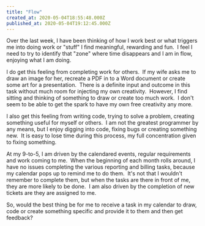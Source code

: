 ```yaml
---
title: "Flow"
created_at: 2020-05-04T18:55:48.000Z
published_at: 2020-05-04T19:12:45.000Z
---
```

Over the last week, I have been thinking of how I work best or what triggers me into doing work or "stuff" I find meaningful, rewarding and fun.  I feel I need to try to identify that "zone" where time disappears and I am in flow, enjoying what I am doing.

I do get this feeling from completing work for others.  If my wife asks me to draw an image for her, recreate a PDF in to a Word document or create some art for a presentation.  There is a definite input and outcome in this task without much room for injecting my own creativity.  However, I find sitting and thinking of something to draw or create too much work.  I don't seem to be able to get the spark to have my own free creativity any more.

I also get this feeling from writing code, trying to solve a problem, creating something useful for myself or others.  I am not the greatest programmer by any means, but I enjoy digging into code, fixing bugs or creating something new.  It is easy to lose time during this process, my full concentration given to fixing something.

At my 9-to-5, I am driven by the calendared events, regular requirements and work coming to me.  When the beginning of each month rolls around, I have no issues completing the various reporting and billing tasks, because my calendar pops up to remind me to do them.  It's not that I wouldn't remember to complete them, but when the tasks are there in front of me, they are more likely to be done.  I am also driven by the completion of new tickets are they are assigned to me.

So, would the best thing be for me to receive a task in my calendar to draw, code or create something specific and provide it to them and then get feedback?
